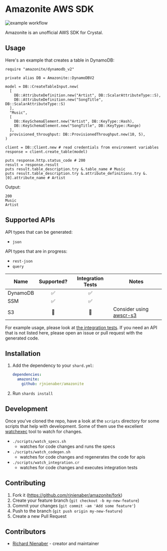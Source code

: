 # Amazonite AWS SDK
![example workflow](https://github.com/rjnienaber/amazonite/actions/workflows/ci.yml/badge.svg)

Amazonite is an unofficial AWS SDK for Crystal.

## Usage

Here's an example that creates a table in DynamoDB:

```crystal
require "amazonite/dynamodb_v2"

private alias DB = Amazonite::DynamoDBV2

model = DB::CreateTableInput.new(
  [
    DB::AttributeDefinition.new("Artist", DB::ScalarAttributeType::S),
    DB::AttributeDefinition.new("SongTitle", DB::ScalarAttributeType::S)
  ],
  "Music",
  [
    DB::KeySchemaElement.new("Artist", DB::KeyType::Hash),
    DB::KeySchemaElement.new("SongTitle", DB::KeyType::Range)
  ],
  provisioned_throughput: DB::ProvisionedThroughput.new(10, 5),
)

client = DB::Client.new # read credentials from environment variables
response = client.create_table(model)

puts response.http.status_code # 200
result = response.result
puts result.table_description.try &.table_name # Music
puts result.table_description.try &.attribute_definitions.try &.[0].attribute_name # Artist
```

Output:
```
200
Music
Artist
```

## Supported APIs
API types that can be generated:
* `json`

API types that are in progress:
* `rest-json`
* `query`

| Name          | Supported?      |Integration Tests  | Notes                                                                 |
| ------------- | :-------------: | :---------------: |-------------                                                          |
| DynamoDB      | ✅              |✅                 |                                                                       |
| SSM           | ✅              |✅                 |                                                                       |
| S3            |  🚫             | 🚫                | Consider using [awscr-s3](https://github.com/taylorfinnell/awscr-s3)  |

For example usage, please look at [the integration tests](integration). If you need an API that is not listed here,
please open an issue or pull request with the generated code.

## Installation

1. Add the dependency to your `shard.yml`:

   ```yaml
   dependencies:
     amazonite:
       github: rjnienaber/amazonite
   ```

2. Run `shards install`

## Development
Once you've cloned the repo, have a look at the `scripts` directory for some scripts that help with development. Some of them use the excellent [watchexec](https://github.com/watchexec/watchexec) tool to watch for changes.

* `./scripts/watch_specs.sh`
  * watches for code changes and runs the specs
* `./scripts/watch_codegen.sh`
  * watches for code changes and regenerates the code for apis
* `./scripts/watch_integration.cr`
  * watches for code changes and executes integration tests

## Contributing

1. Fork it (<https://github.com/rjnienaber/amazonite/fork>)
2. Create your feature branch (`git checkout -b my-new-feature`)
3. Commit your changes (`git commit -am 'Add some feature'`)
4. Push to the branch (`git push origin my-new-feature`)
5. Create a new Pull Request

## Contributors

- [Richard Nienaber](https://github.com/rjnienaber) - creator and maintainer
